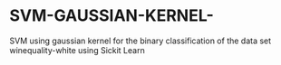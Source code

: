 # SVM-GAUSSIAN-KERNEL-
SVM using gaussian kernel for the binary classification of the data set winequality-white using Sickit Learn
